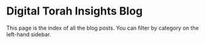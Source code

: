 # Digital Torah Insights Blog

This page is the index of all the blog posts. You can filter by category on the left-hand sidebar. 


